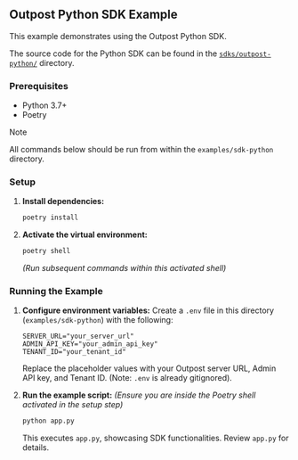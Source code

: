 ## Outpost Python SDK Example

This example demonstrates using the Outpost Python SDK.

The source code for the Python SDK can be found in the [`sdks/outpost-python/`](../../sdks/outpost-python/) directory.

### Prerequisites

*   Python 3.7+
*   Poetry

> [!NOTE]
> All commands below should be run from within the `examples/sdk-python` directory.

### Setup

1.  **Install dependencies:**
    ```bash
    poetry install
    ```
2.  **Activate the virtual environment:**
    ```bash
    poetry shell
    ```
    *(Run subsequent commands within this activated shell)*

### Running the Example

1.  **Configure environment variables:**
    Create a `.env` file in this directory (`examples/sdk-python`) with the following:
    ```dotenv
    SERVER_URL="your_server_url"
    ADMIN_API_KEY="your_admin_api_key"
    TENANT_ID="your_tenant_id"
    ```
    Replace the placeholder values with your Outpost server URL, Admin API key, and Tenant ID. (Note: `.env` is already gitignored).

2.  **Run the example script:**
    *(Ensure you are inside the Poetry shell activated in the setup step)*
    ```bash
    python app.py
    ```

    This executes `app.py`, showcasing SDK functionalities. Review `app.py` for details.